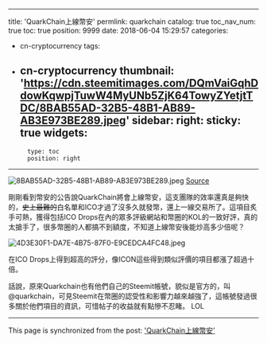 
---
title: 'QuarkChain上線幣安'
permlink: quarkchain
catalog: true
toc_nav_num: true
toc: true
position: 9999
date: 2018-06-04 15:29:57
categories:
- cn-cryptocurrency
tags:
- cn-cryptocurrency
thumbnail: 'https://cdn.steemitimages.com/DQmVaiGqhDdowKqwpjTuwW4MyUNb5ZjK64TowyZYetjtTDC/8BAB55AD-32B5-48B1-AB89-AB3E973BE289.jpeg'
sidebar:
    right:
        sticky: true
widgets:
    -
        type: toc
        position: right
---


![8BAB55AD-32B5-48B1-AB89-AB3E973BE289.jpeg](https://cdn.steemitimages.com/DQmVaiGqhDdowKqwpjTuwW4MyUNb5ZjK64TowyZYetjtTDC/8BAB55AD-32B5-48B1-AB89-AB3E973BE289.jpeg)
[Source](https://steemit.com/quarkchain/@quarkchain/quarkchain-token-sale-terms-and-conditions)



剛剛看到幣安的公告說QuarkChain將會上線幣安，這支團隊的效率還真是夠快的，~~史上最難的~~白名單和ICO才過了沒多久就發幣，還上一線交易所了。這項目炙手可熱，獲得包括ICO Drops在內的眾多評級網站和幣圈的KOL的一致好評，真的太搶手了，很多幣圈的人都搞不到額度，不知道上線幣安後能炒高多少倍呢？

![4D3E30F1-DA7E-4B75-87F0-E9CEDCA4FC48.jpeg](https://cdn.steemitimages.com/DQmekKGzNWvkxxXMeayZdBqHmJt68GnUXf4CytZfWj9uz9e/4D3E30F1-DA7E-4B75-87F0-E9CEDCA4FC48.jpeg)

在ICO Drops上得到超高的評分，像ICON這些得到類似評價的項目都漲了超過十倍。

話說，原來Quarkchain也有他們自己的Steemit帳號，貌似是官方的，叫 @quarkchain，可見Steemit在幣圈的認受性和影響力越來越強了，這帳號發過很多關於他們項目的資訊，可惜帖子的收益就有點慘不忍睹。 LOL

- - -

This page is synchronized from the post: ['QuarkChain上線幣安'](https://steemit.com/@htliao/quarkchain)
